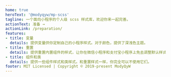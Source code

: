 ```yaml
---
home: true
heroText: '@modyqyw/mp-scss'
tagline: 一个面向小程序的个人级 scss 样式库，欢迎你来一起完善。
actionText: 准备 →
actionLink: /preparation/
features:
- title: 变量
  details: 提供变量供你定制自己的小程序样式。对于颜色，提供了深浅色主题。
- title: 重置
  details: 提供重置内置组件的样式，让你在微信小程序和支付宝小程序上免去调整默认样式的痛苦。
- title: 组件和类
  details: 提供一些组件样式和类样式。和重置样式一样，你完全可以不使用它们。
footer: MIT Licensed | Copyright © 2019-present ModyQyW
---
```

